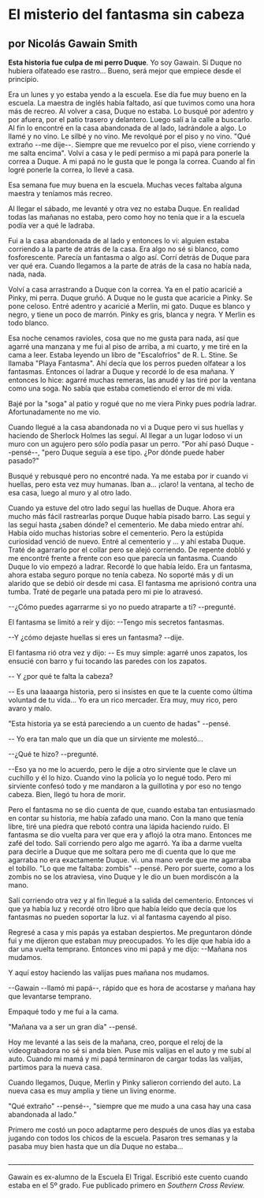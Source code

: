 # El misterio del fantasma sin cabeza

## por Nicolás Gawain Smith

**Esta historia fue culpa de mi perro Duque**. Yo soy Gawain. Si Duque
no hubiera olfateado ese rastro\... Bueno, será mejor que empiece desde
el principio.

Era un lunes y yo estaba yendo a la escuela. Ese día fue muy bueno en la
escuela. La maestra de inglés había faltado, así que tuvimos como una
hora más de recreo. Al volver a casa, Duque no estaba. Lo busqué por
adentro y por afuera, por el patio trasero y delantero. Luego salí a la
calle a buscarlo. Al fin lo encontré en la casa abandonada de al lado,
ladrándole a algo. Lo llamé y no vino. Le silbé y no vino. Me revolqué
por el piso y no vino. \"Qué extraño \--me dije\--. Siempre que me
revuelco por el piso, viene corriendo y me salta encima\". Volví a casa
y le pedí permiso a mi papá para ponerle la correa a Duque. A mi papá no
le gusta que le ponga la correa. Cuando al fin logré ponerle la correa,
lo llevé a casa.

Esa semana fue muy buena en la escuela. Muchas veces faltaba alguna
maestra y teníamos más recreo.

Al llegar el sábado, me levanté y otra vez no estaba Duque. En realidad
todas las mañanas no estaba, pero como hoy no tenía que ir a la escuela
podía ver a qué le ladraba.

Fui a la casa abandonada de al lado y entonces lo vi: alguien estaba
corriendo a la parte de atrás de la casa. Era algo no sé si blanco, como
fosforescente. Parecía un fantasma o algo así. Corrí detrás de Duque
para ver qué era. Cuando llegamos a la parte de atrás de la casa no
había nada, nada, nada.

Volví a casa arrastrando a Duque con la correa. Ya en el patio acaricié
a Pinky, mi perra. Duque gruñó. A Duque no le gusta que acaricie a
Pinky. Se pone celoso. Entré adentro y acaricié a Merlin, mi gato. Duque
es blanco y negro, y tiene un poco de marrón. Pinky es gris, blanca y
negra. Y Merlin es todo blanco.

Esa noche cenamos ravioles, cosa que no me gusta para nada, así que
agarré una manzana y me fui al piso de arriba, a mi cuarto, y me tiré en
la cama a leer. Estaba leyendo un libro de "Escalofríos" de R. L. Stine.
Se llamaba "Playa Fantasma". Ahí decía que los perros pueden olfatear a
los fantasmas. Entonces oí ladrar a Duque y recordé lo de esa mañana. Y
entonces lo hice: agarré muchas remeras, las anudé y las tiré por la
ventana como una soga. No sabía que estaba cometiendo el error de mi
vida.

Bajé por la "soga" al patio y rogué que no me viera Pinky pues podría
ladrar. Afortunadamente no me vio.

Cuando llegué a la casa abandonada no vi a Duque pero vi sus huellas y
haciendo de Sherlock Holmes las seguí. Al llegar a un lugar lodoso vi un
muro con un agujero pero sólo podía pasar un perro. \"Por ahí pasó Duque
\--pensé\--, \"pero Duque seguía a ese tipo. ¿Por dónde puede haber
pasado?\"

Busqué y rebusqué pero no encontré nada. Ya me estaba por ir cuando vi
huellas, pero esta vez muy humanas. Iban a\... ¡claro! la ventana, al
techo de esa casa, luego al muro y al otro lado.

Cuando ya estuve del otro lado seguí las huellas de Duque. Ahora era
mucho más fácil rastrearlas porque Duque había pisado barro. Las seguí y
las seguí hasta ¿saben dónde? el cementerio. Me daba miedo entrar ahí.
Había oído muchas historias sobre el cementerio. Pero la estúpida
curiosidad venció de nuevo. Entré al cementerio y \... y ahí estaba
Duque. Traté de agarrarlo por el collar pero se alejó corriendo. De
repente dobló y me encontré frente a frente con eso que parecía un
fantasma. Cuando Duque lo vio empezó a ladrar. Recordé lo que había
leído. Era un fantasma, ahora estaba seguro porque no tenía cabeza. No
soporté más y di un alarido que se debió oír desde mi casa. El fantasma
me aprisionó contra una tumba. Traté de pegarle una patada pero mi pie
lo atravesó.

\--¿Cómo puedes agarrarme si yo no puedo atraparte a ti? \--pregunté.

El fantasma se limitó a reír y dijo: \--Tengo mis secretos fantasmas.

\--Y ¿cómo dejaste huellas si eres un fantasma? \--dije.

El fantasma rió otra vez y dijo: \-- Es muy simple: agarré unos zapatos,
los ensucié con barro y fui tocando las paredes con los zapatos.

\-- Y ¿por qué te falta la cabeza?

\-- Es una laaaarga historia, pero si insistes en que te la cuente como
última voluntad de tu vida\... Yo era un rico mercader. Era muy, muy
rico, pero avaro y malo.

"Esta historia ya se está pareciendo a un cuento de hadas" \--pensé.

\-- Yo era tan malo que un día que un sirviente me molestó\...

\--¿Qué te hizo? \--pregunté.

\--Eso ya no me lo acuerdo, pero le dije a otro sirviente que le clave
un cuchillo y él lo hizo. Cuando vino la policía yo lo negué todo. Pero
mi sirviente confesó todo y me mandaron a la guillotina y por eso no
tengo cabeza. Bien, llegó tu hora de morir.

Pero el fantasma no se dio cuenta de que, cuando estaba tan entusiasmado
en contar su historia, me había zafado una mano. Con la mano que tenía
libre, tiré una piedra que rebotó contra una lápida haciendo ruido. El
fantasma se dio vuelta para ver que era y aflojó la otra mano. Entonces
me zafé del todo. Salí corriendo pero algo me agarró. Ya iba a darme
vuelta para decirle a Duque que me soltara pero me di cuenta que lo que
me agarraba no era exactamente Duque. vi. una mano verde que me agarraba
el tobillo. "Lo que me faltaba: zombis" \--pensé. Pero por suerte, como
a los zombis no se los atraviesa, vino Duque y le dio un buen mordiscón
a la mano.

Salí corriendo otra vez y al fin llegué a la salida del cementerio.
Entonces vi que ya había luz y recordé otro libro que había leído que
decía que los fantasmas no pueden soportar la luz. vi al fantasma
cayendo al piso.

Regresé a casa y mis papás ya estaban despiertos. Me preguntaron dónde
fui y me dijeron que estaban muy preocupados. Yo les dije que había ido
a dar una vuelta temprano. Entonces vino mi papá y me dijo: \--Mañana
nos mudamos.

Y aquí estoy haciendo las valijas pues mañana nos mudamos.

\--Gawain \--llamó mi papá\--, rápido que es hora de acostarse y mañana
hay que levantarse temprano.

Empaqué todo y me fui a la cama.

"Mañana va a ser un gran día" \--pensé.

Hoy me levanté a las seis de la mañana, creo, porque el reloj de la
videograbadora no sé si anda bien. Puse mis valijas en el auto y me subí
al auto. Cuando mi mamá y mi papá terminaron de cargar todas las
valijas, partimos para la nueva casa.

Cuando llegamos, Duque, Merlin y Pinky salieron corriendo del auto. La
nueva casa es muy amplia y tiene un living enorme.

"Qué extraño" \--pensé\--, \"siempre que me mudo a una casa hay una casa
abandonada al lado."

Primero me costó un poco adaptarme pero después de unos días ya estaba
jugando con todos los chicos de la escuela. Pasaron tres semanas y la
pasaba muy bien hasta que un día Duque no estaba\...

\_\_\_\_\_\_\_\_\_\_\_\_\_\_\_\_\_\_\_\_\_\_\_\_\_\_\_\_\_\_\_\_\_\_\_\_\_\_\_\_\_\_\_\_\_\_\_\_\_\_\_\_\_\_\_\_\_\_\_\_\_\_\_\_\_\_\_\_\_\_\_\_\_\_\_\_\_\_

Gawain es ex-alumno de la Escuela El Trigal. Escribió este cuento cuando
estaba en el 5º grado. Fue publicado primero en *Southern Cross Review.*
